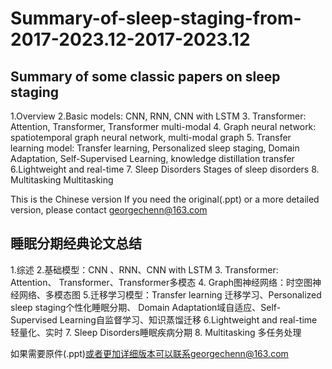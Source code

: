 # Summary-of-sleep-staging-from-2017-2023.12-2017-2023.12

## Summary of some classic papers on sleep staging
1.Overview
2.Basic models: CNN, RNN, CNN with LSTM
3. Transformer: Attention, Transformer, Transformer multi-modal
4. Graph neural network: spatiotemporal graph neural network, multi-modal graph
5. Transfer learning model: Transfer learning, Personalized sleep staging, Domain Adaptation, Self-Supervised Learning, knowledge distillation transfer
6.Lightweight and real-time
7. Sleep Disorders Stages of sleep disorders
8. Multitasking Multitasking

This is the Chinese version
If you need the original(.ppt) or a more detailed version, please contact georgechenn@163.com
## 睡眠分期经典论文总结
1.综述
2.基础模型：CNN 、RNN、CNN with LSTM
3. Transformer: Attention、 Transformer、Transformer多模态
4. Graph图神经网络：时空图神经网络、多模态图
5.迁移学习模型：Transfer learning 迁移学习、Personalized sleep staging个性化睡眠分期、 Domain Adaptation域自适应、Self-Supervised Learning自监督学习、知识蒸馏迁移
6.Lightweight and real-time轻量化、实时
7. Sleep Disorders睡眠疾病分期
8. Multitasking 多任务处理


如果需要原件(.ppt)或者更加详细版本可以联系georgechenn@163.com
